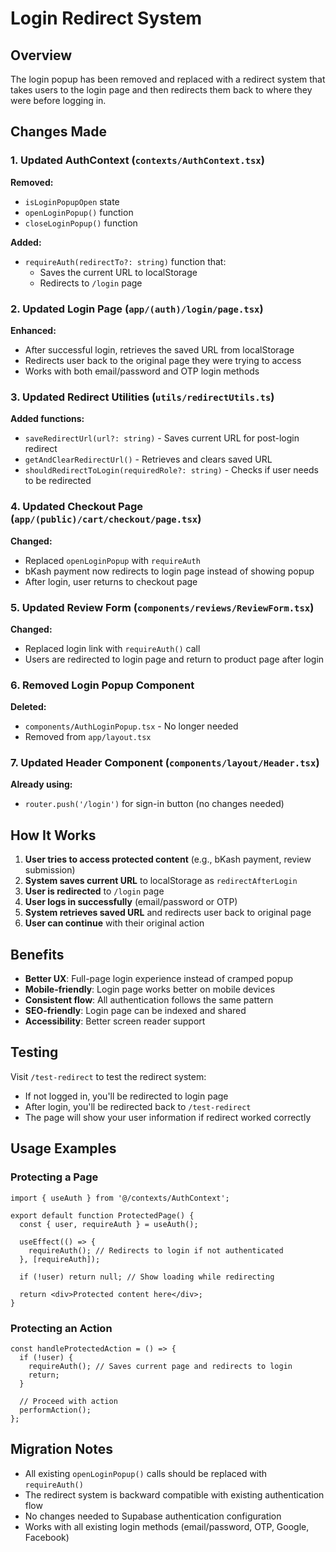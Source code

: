 # Login Redirect System

## Overview

The login popup has been removed and replaced with a redirect system that takes users to the login page and then redirects them back to where they were before logging in.

## Changes Made

### 1. Updated AuthContext (`contexts/AuthContext.tsx`)

**Removed:**
- `isLoginPopupOpen` state
- `openLoginPopup()` function
- `closeLoginPopup()` function

**Added:**
- `requireAuth(redirectTo?: string)` function that:
  - Saves the current URL to localStorage
  - Redirects to `/login` page

### 2. Updated Login Page (`app/(auth)/login/page.tsx`)

**Enhanced:**
- After successful login, retrieves the saved URL from localStorage
- Redirects user back to the original page they were trying to access
- Works with both email/password and OTP login methods

### 3. Updated Redirect Utilities (`utils/redirectUtils.ts`)

**Added functions:**
- `saveRedirectUrl(url?: string)` - Saves current URL for post-login redirect
- `getAndClearRedirectUrl()` - Retrieves and clears saved URL
- `shouldRedirectToLogin(requiredRole?: string)` - Checks if user needs to be redirected

### 4. Updated Checkout Page (`app/(public)/cart/checkout/page.tsx`)

**Changed:**
- Replaced `openLoginPopup` with `requireAuth`
- bKash payment now redirects to login page instead of showing popup
- After login, user returns to checkout page

### 5. Updated Review Form (`components/reviews/ReviewForm.tsx`)

**Changed:**
- Replaced login link with `requireAuth()` call
- Users are redirected to login page and return to product page after login

### 6. Removed Login Popup Component

**Deleted:**
- `components/AuthLoginPopup.tsx` - No longer needed
- Removed from `app/layout.tsx`

### 7. Updated Header Component (`components/layout/Header.tsx`)

**Already using:**
- `router.push('/login')` for sign-in button (no changes needed)

## How It Works

1. **User tries to access protected content** (e.g., bKash payment, review submission)
2. **System saves current URL** to localStorage as `redirectAfterLogin`
3. **User is redirected** to `/login` page
4. **User logs in successfully** (email/password or OTP)
5. **System retrieves saved URL** and redirects user back to original page
6. **User can continue** with their original action

## Benefits

- **Better UX**: Full-page login experience instead of cramped popup
- **Mobile-friendly**: Login page works better on mobile devices
- **Consistent flow**: All authentication follows the same pattern
- **SEO-friendly**: Login page can be indexed and shared
- **Accessibility**: Better screen reader support

## Testing

Visit `/test-redirect` to test the redirect system:
- If not logged in, you'll be redirected to login page
- After login, you'll be redirected back to `/test-redirect`
- The page will show your user information if redirect worked correctly

## Usage Examples

### Protecting a Page
```tsx
import { useAuth } from '@/contexts/AuthContext';

export default function ProtectedPage() {
  const { user, requireAuth } = useAuth();

  useEffect(() => {
    requireAuth(); // Redirects to login if not authenticated
  }, [requireAuth]);

  if (!user) return null; // Show loading while redirecting

  return <div>Protected content here</div>;
}
```

### Protecting an Action
```tsx
const handleProtectedAction = () => {
  if (!user) {
    requireAuth(); // Saves current page and redirects to login
    return;
  }
  
  // Proceed with action
  performAction();
};
```

## Migration Notes

- All existing `openLoginPopup()` calls should be replaced with `requireAuth()`
- The redirect system is backward compatible with existing authentication flow
- No changes needed to Supabase authentication configuration
- Works with all existing login methods (email/password, OTP, Google, Facebook) 